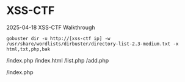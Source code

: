 # XSS-CTF
2025-04-18 XSS-CTF  Walkthrough
```
gobuster dir -u http://[xss-ctf ip] -w /usr/share/wordlists/dirbuster/directory-list-2.3-medium.txt -x html,txt,php,bak
```
/index.php
/index.html
/list.php
/add.php

/index.php
